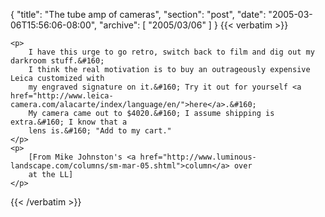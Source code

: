 {
  "title": "The tube amp of cameras",
  "section": "post",
  "date": "2005-03-06T15:56:06-08:00",
  "archive": [
    "2005/03/06"
  ]
}
{{< verbatim >}}

    <p>
        I have this urge to go retro, switch back to film and dig out my darkroom stuff.&#160;
        I think the real motivation is to buy an outrageously expensive Leica customized with
        my engraved signature on it.&#160; Try it out for yourself <a href="http://www.leica-camera.com/alacarte/index/language/en/">here</a>.&#160;
        My camera came out to $4020.&#160; I assume shipping is extra.&#160; I know that a
        lens is.&#160; "Add to my cart."
    </p>
    <p>
        [From Mike Johnston's <a href="http://www.luminous-landscape.com/columns/sm-mar-05.shtml">column</a> over
        at the LL]
    </p>

{{< /verbatim >}}
